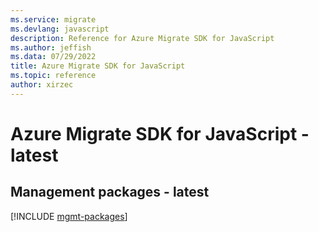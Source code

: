 ```yaml
---
ms.service: migrate
ms.devlang: javascript
description: Reference for Azure Migrate SDK for JavaScript
ms.author: jeffish
ms.data: 07/29/2022
title: Azure Migrate SDK for JavaScript
ms.topic: reference
author: xirzec
---
```

# Azure Migrate SDK for JavaScript - latest

## Management packages - latest
[!INCLUDE [mgmt-packages](migrate-mgmt-index.md)]